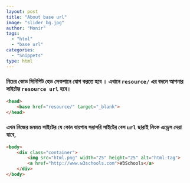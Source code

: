 ```yaml
---
layout: post
title: "About base url"
image: "slider_bg.jpg"
author: "Monir"
tags:
  - "html"
  - "base url"
categories:
  - "Snippets"
type: html
---
```


### নিচের কোড সিনিপিট হেড সেকশানে যোগ করতে হবে । এখানে `resource/` এর বদলে আপনার সাইটের  `resource url` হবে।

```html
<head>
	<base href="resource/" target="_blank">
</head>
```

### এখন নিজের মনমত সাইটের যে কোন যায়গায সরাসরি সাইটের বেস `url` ছারাই লিংক এড্রেস দেয়া যাবে,

```html
<body>
	<div class="container">
		<img src="html.png" width="25" height="25" alt="html-tag">
		<a href="http://www.w3schools.com">W3Schools</a>
	</div>
</body>
```
